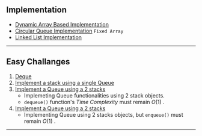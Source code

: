 ## Implementation 
- [Dynamic Array Based Implementation](/DS/Queue/Queue.hpp)
- [Circular Queue Implementation](/DS/Queue/cqueue.hpp) `Fixed Array`
- [Linked List Implementation](/DS/Queue/Lqueue.hpp)

---
## Easy Challanges
1. [Deque](/DS/Queue/Deque.hpp)
2. [Implement a stack using a single Queue](/DS/Queue/StackQ.hpp)
3. [Implement a Queue using a 2 stacks](/DS/Queue/2stack.hpp#L24-L38)
    - Implemeting Queue functionalities using 2 stack objects.
    - `dequeue()` function's *Time Complexity* must remain $O(1)$ . 
4. [Implement a Queue using a 2 stacks](/DS/Queue/2stack.hpp#L40-L52)
    - Implementing Queue using 2 stacks objects, but `enqueue()` must remain $O(1)$ .

---